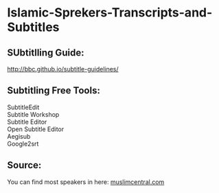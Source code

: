 # Islamic-Sprekers-Transcripts-and-Subtitles



SUbtitlling Guide: 
-----------------------------------------
http://bbc.github.io/subtitle-guidelines/

Subtitling Free Tools:
----------------------------------------
SubtitleEdit</br>
Subtitle Workshop </br>
Subtitle Editor </br>
Open Subtitle Editor </br>
Aegisub </br>
Google2srt </br>

Source:
--------------------------------------
You can find most speakers in here: <a href="muslimcentral.com">muslimcentral.com</a>
